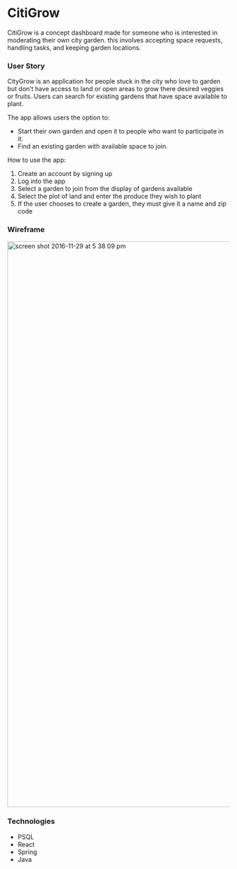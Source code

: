 # CitiGrow


CitiGrow is a concept dashboard made for someone who is interested in moderating their own city garden. this involves accepting space requests, handling tasks, and keeping garden locations.


### User Story
CityGrow is an application for people stuck in the city who love to garden but don’t have access to land or open areas to grow there desired veggies or fruits. Users can search for existing gardens that have space available to plant.

The app allows users the option to:
- Start their own garden and open it to people who want to participate in it.
- Find an existing garden with available space to join.

How to use the app:
  1. Create an account by signing up 
  2. Log into the app
  3. Select a garden to join from the display of gardens available
  4. Select the plot of land and enter the produce they wish to plant
  5. If the user chooses to create a garden, they must give it a name and zip code


### Wireframe

<img width="1280" alt="screen shot 2016-11-29 at 5 38 09 pm" src="https://cloud.githubusercontent.com/assets/15161095/20732126/3e842f82-b65b-11e6-8598-844bd583104b.png">


### Technologies
- PSQL
- React
- Spring
- Java